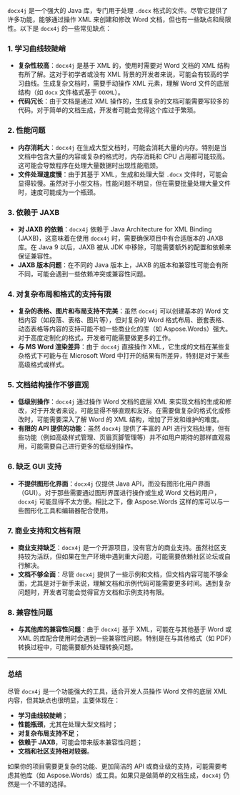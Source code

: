 `docx4j` 是一个强大的 Java 库，专门用于处理 `.docx` 格式的文件。尽管它提供了许多功能，能够通过操作 XML 来创建和修改 Word 文档，但也有一些缺点和局限性。以下是 `docx4j` 的一些常见缺点：

### 1. **学习曲线较陡峭**

- **复杂性较高**：`docx4j` 是基于 XML 的，使用时需要对 Word 文档的 XML 结构有所了解。这对于初学者或没有 XML 背景的开发者来说，可能会有较高的学习曲线。生成复杂文档时，需要手动操作 XML 元素，理解 Word 文件的底层结构（如 `docx` 文件格式基于 `OOXML`）。
- **代码冗长**：由于文档是通过 XML 操作的，生成复杂的文档可能需要写较多的代码。对于简单的文档生成，开发者可能会觉得这个库过于繁琐。

### 2. **性能问题**

- **内存消耗大**：`docx4j` 在生成大型文档时，可能会消耗大量的内存。特别是当文档中包含大量的内容或复杂的格式时，内存消耗和 CPU 占用都可能较高。这可能会导致程序在处理大量数据时出现性能瓶颈。
- **文件处理速度慢**：由于其基于 XML，生成和处理大型 `.docx` 文件时，可能会显得较慢。虽然对于小型文档，性能问题不明显，但在需要批量处理大量文件时，速度可能成为一个瓶颈。

### 3. **依赖于 JAXB**

- **对 JAXB 的依赖**：`docx4j` 依赖于 Java Architecture for XML Binding (JAXB)，这意味着在使用 `docx4j` 时，需要确保项目中有合适版本的 JAXB 库。在 Java 9 以后，JAXB 被从 JDK 中移除，可能需要额外的配置和依赖来保证兼容性。
- **JAXB 版本问题**：在不同的 Java 版本上，JAXB 的版本和兼容性可能会有所不同，可能会遇到一些依赖冲突或兼容性问题。

### 4. **对复杂布局和格式的支持有限**

- **复杂的表格、图片和布局支持不完美**：虽然 `docx4j` 可以创建基本的 Word 文档内容（如段落、表格、图片等），但对复杂的 Word 格式布局、嵌套表格、动态表格等内容的支持可能不如一些商业化的库（如 Aspose.Words）强大。对于高度定制化的格式，开发者可能需要做更多的工作。
- **与 MS Word 渲染差异**：由于 `docx4j` 直接操作 XML，它生成的文档在某些复杂格式下可能与在 Microsoft Word 中打开的结果有所差异，特别是对于某些高级格式或样式。

### 5. **文档结构操作不够直观**

- **低级别操作**：`docx4j` 通过操作 Word 文档的底层 XML 来实现文档的生成和修改，对于开发者来说，可能显得不够直观和友好。在需要做复杂的格式化或修改时，可能需要深入了解 Word 的 XML 结构，增加了开发和维护的难度。
- **有限的 API 提供的功能**：虽然 `docx4j` 提供了丰富的 API 进行文档处理，但有些功能（例如高级样式管理、页眉页脚管理等）并不如用户期待的那样直观易用，可能需要自己进行更多的低级别操作。

### 6. **缺乏 GUI 支持**

- **不提供图形化界面**：`docx4j` 仅提供 Java API，而没有图形化用户界面（GUI）。对于那些需要通过图形界面进行操作或生成 Word 文档的用户，`docx4j` 可能显得不太方便。相比之下，像 Aspose.Words 这样的库可以与一些图形化工具和编辑器配合使用。

### 7. **商业支持和文档有限**

- **商业支持缺乏**：`docx4j` 是一个开源项目，没有官方的商业支持。虽然社区支持较为活跃，但如果在生产环境中遇到重大问题，可能需要依赖社区论坛或自行解决。
- **文档不够全面**：尽管 `docx4j` 提供了一些示例和文档，但文档内容可能不够全面，尤其是对于新手来说，理解文档和示例代码可能需要更多时间。遇到复杂问题时，开发者可能会觉得官方文档和示例支持有限。

### 8. **兼容性问题**

- **与其他库的兼容性问题**：由于 `docx4j` 基于 XML，可能在与其他基于 Word 或 XML 的库配合使用时会遇到一些兼容性问题。特别是在与其他格式（如 PDF）转换过程中，可能需要额外处理转换问题。

------

### 总结

尽管 `docx4j` 是一个功能强大的工具，适合开发人员操作 Word 文件的底层 XML 内容，但其缺点也很明显，主要体现在：

- **学习曲线较陡峭**；
- **性能瓶颈**，尤其在处理大型文档时；
- **对复杂布局支持不足**；
- **依赖于 JAXB**，可能会带来版本兼容性问题；
- **文档和社区支持相对较弱**。

如果你的项目需要更复杂的功能、更加简洁的 API 或商业级的支持，可能需要考虑其他库（如 Aspose.Words）或工具。如果只是做简单的文档生成，`docx4j` 仍然是一个不错的选择。